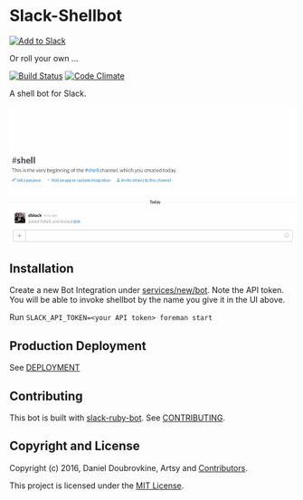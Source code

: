 Slack-Shellbot
=============

[![Add to Slack](https://platform.slack-edge.com/img/add_to_slack@2x.png)](http://shlack.dblock.org)

Or roll your own ...

[![Build Status](https://travis-ci.org/dblock/slack-shellbot.svg)](https://travis-ci.org/dblock/slack-shellbot)
[![Code Climate](https://codeclimate.com/github/dblock/slack-shellbot/badges/gpa.svg)](https://codeclimate.com/github/dblock/slack-shellbot)

A shell bot for Slack.

![](public/img/shell.gif)

## Installation

Create a new Bot Integration under [services/new/bot](http://slack.com/services/new/bot). Note the API token.
You will be able to invoke shellbot by the name you give it in the UI above.

Run `SLACK_API_TOKEN=<your API token> foreman start`

## Production Deployment

See [DEPLOYMENT](DEPLOYMENT.md)

## Contributing

This bot is built with [slack-ruby-bot](https://github.com/dblock/slack-ruby-bot). See [CONTRIBUTING](CONTRIBUTING.md).

## Copyright and License

Copyright (c) 2016, Daniel Doubrovkine, Artsy and [Contributors](CHANGELOG.md).

This project is licensed under the [MIT License](LICENSE.md).
